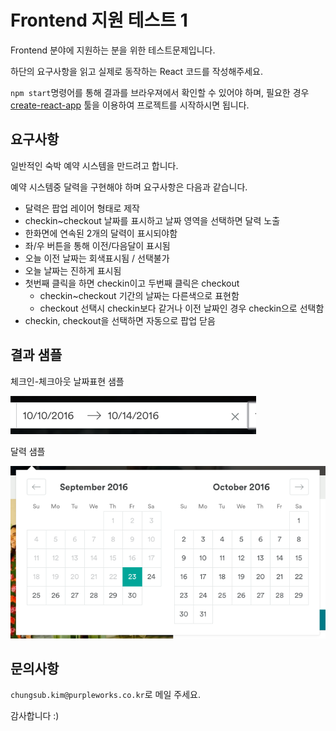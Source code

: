 # Frontend 지원 테스트 1

Frontend 분야에 지원하는 분을 위한 테스트문제입니다.

하단의 요구사항을 읽고 실제로 동작하는 React 코드를 작성해주세요.

`npm start`명령어를 통해 결과를 브라우져에서 확인할 수 있어야 하며, 필요한 경우 [create-react-app](https://github.com/facebookincubator/create-react-app) 툴을 이용하여 프로젝트를 시작하시면 됩니다.

## 요구사항

일반적인 숙박 예약 시스템을 만드려고 합니다.

예약 시스템중 달력을 구현해야 하며 요구사항은 다음과 같습니다.

- 달력은 팝업 레이어 형태로 제작
- checkin~checkout 날짜를 표시하고 날짜 영역을 선택하면 달력 노출
- 한화면에 연속된 2개의 달력이 표시되야함
- 좌/우 버튼을 통해 이전/다음달이 표시됨
- 오늘 이전 날짜는 회색표시됨 / 선택불가
- 오늘 날짜는 진하게 표시됨
- 첫번째 클릭을 하면 checkin이고 두번째 클릭은 checkout
  - checkin~checkout 기간의 날짜는 다른색으로 표현함
  - checkout 선택시 checkin보다 같거나 이전 날짜인 경우 checkin으로 선택함
- checkin, checkout을 선택하면 자동으로 팝업 닫음

## 결과 샘플

체크인-체크아웃 날짜표현 샘플

![체크인-체크아웃](Test1_sample2.png)

달력 샘플

![달력](Test1_sample.png)

## 문의사항

`chungsub.kim@purpleworks.co.kr`로 메일 주세요.

감사합니다 :)
